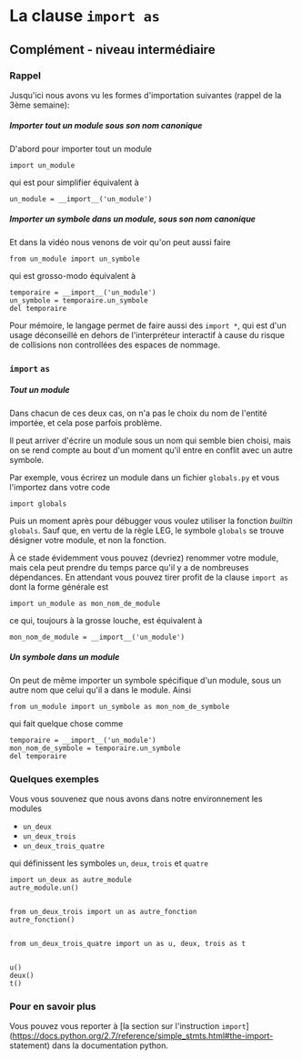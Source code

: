 
# La clause `import as`

## Complément - niveau intermédiaire

### Rappel

Jusqu'ici nous avons vu les formes d'importation suivantes (rappel de la 3ème
semaine):

##### Importer tout un module sous son nom canonique

D'abord pour importer tout un module

    import un_module

qui est pour simplifier équivalent à

    un_module = __import__('un_module')

##### Importer un symbole dans un module, sous son nom canonique

Et dans la vidéo nous venons de voir qu'on peut aussi faire

    from un_module import un_symbole

qui est grosso-modo équivalent à

    temporaire = __import__('un_module')
    un_symbole = temporaire.un_symbole
    del temporaire

Pour mémoire, le langage permet de faire aussi des `import *`, qui est d'un
usage déconseillé en dehors de l'interpréteur interactif à cause du risque de
collisions non controllées des espaces de nommage.

### `import`  `as`

##### Tout un module

Dans chacun de ces deux cas, on n'a pas le choix du nom de l'entité importée, et
cela pose parfois problème.

Il peut arriver d'écrire un module sous un nom qui semble bien choisi, mais on
se rend compte au bout d'un moment qu'il entre en conflit avec un autre symbole.

Par exemple, vous écrirez un module dans un fichier `globals.py` et vous
l'importez dans votre code

    import globals

Puis un moment après pour débugger vous voulez utiliser la fonction *builtin*
`globals`. Sauf que, en vertu de la règle LEG, le symbole `globals` se trouve
désigner votre module, et non la fonction.

À ce stade évidemment vous pouvez (devriez) renommer votre module, mais cela
peut prendre du temps parce qu'il y a de nombreuses dépendances. En attendant
vous pouvez tirer profit de la clause `import as` dont la forme générale est

    import un_module as mon_nom_de_module

ce qui, toujours à la grosse louche, est équivalent à

    mon_nom_de_module = __import__('un_module')

##### Un symbole dans un module

On peut de même importer un symbole spécifique d'un module, sous un autre nom
que celui qu'il a dans le module. Ainsi

    from un_module import un_symbole as mon_nom_de_symbole

qui fait quelque chose comme

    temporaire = __import__('un_module')
    mon_nom_de_symbole = temporaire.un_symbole
    del temporaire

### Quelques exemples

Vous vous souvenez que nous avons dans notre environnement les modules
 * `un_deux`
 * `un_deux_trois`
 * `un_deux_trois_quatre`

qui définissent les symboles `un`, `deux`, `trois` et `quatre`


    import un_deux as autre_module
    autre_module.un()


    from un_deux_trois import un as autre_fonction
    autre_fonction()


    from un_deux_trois_quatre import un as u, deux, trois as t


    u()
    deux()
    t()

### Pour en savoir plus

Vous pouvez vous reporter à [la section sur l'instruction
`import`](https://docs.python.org/2.7/reference/simple_stmts.html#the-import-
statement) dans la documentation python.
